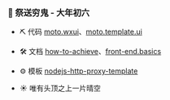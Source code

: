 ### 🔔 祭送穷鬼 - 大年初六 

- ⛏️ 代码 [moto.wxui](https://github.com/angxuejian/moto.wxui)、[moto.template.ui](https://github.com/angxuejian/moto.template.ui)

- 🛠️ 文档 [how-to-achieve](https://github.com/angxuejian/how-to-achieve)、[front-end.basics](https://github.com/angxuejian/front-end.basics)

- ⚙️ 模板 [nodejs-http-proxy-template](https://github.com/angxuejian/nodejs-http-proxy-template) 

- ☀️ 唯有头顶之上一片晴空 

